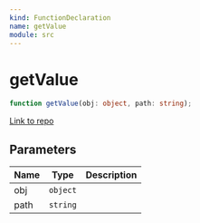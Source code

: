 ```yaml
---
kind: FunctionDeclaration
name: getValue
module: src
---
```


# getValue

```ts
function getValue(obj: object, path: string);
```

[Link to repo](https://github.com/ngneat/transloco/blob/master/projects/ngneat/transloco/src/lib/helpers.ts#L4-L10)

## Parameters

| Name | Type     | Description |
| ---- | -------- | ----------- |
| obj  | `object` |             |
| path | `string` |             |
